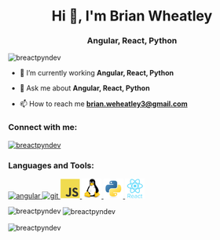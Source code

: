 <h1 align="center">Hi 👋, I'm Brian Wheatley</h1>
<h3 align="center">Angular, React, Python</h3>

<p align="left"> <img src="https://komarev.com/ghpvc/?username=breactpyndev&label=Profile%20views&color=0e75b6&style=flat" alt="breactpyndev" /> </p>

- 🌱 I’m currently working **Angular, React, Python**

- 💬 Ask me about **Angular, React, Python**

- 📫 How to reach me **brian.weheatley3@gmail.com**

<h3 align="left">Connect with me:</h3>
<p align="left">
<a href="https://dev.to/breactpyndev" target="blank"><img align="center" src="https://raw.githubusercontent.com/rahuldkjain/github-profile-readme-generator/master/src/images/icons/Social/devto.svg" alt="breactpyndev" height="30" width="40" /></a>
</p>

<h3 align="left">Languages and Tools:</h3>
<p align="left"> <a href="https://angular.io" target="_blank" rel="noreferrer"> <img src="https://angular.io/assets/images/logos/angular/angular.svg" alt="angular" width="40" height="40"/> </a> <a href="https://git-scm.com/" target="_blank" rel="noreferrer"> <img src="https://www.vectorlogo.zone/logos/git-scm/git-scm-icon.svg" alt="git" width="40" height="40"/> </a> <a href="https://developer.mozilla.org/en-US/docs/Web/JavaScript" target="_blank" rel="noreferrer"> <img src="https://raw.githubusercontent.com/devicons/devicon/master/icons/javascript/javascript-original.svg" alt="javascript" width="40" height="40"/> </a> <a href="https://www.linux.org/" target="_blank" rel="noreferrer"> <img src="https://raw.githubusercontent.com/devicons/devicon/master/icons/linux/linux-original.svg" alt="linux" width="40" height="40"/> </a> <a href="https://www.python.org" target="_blank" rel="noreferrer"> <img src="https://raw.githubusercontent.com/devicons/devicon/master/icons/python/python-original.svg" alt="python" width="40" height="40"/> </a> <a href="https://reactjs.org/" target="_blank" rel="noreferrer"> <img src="https://raw.githubusercontent.com/devicons/devicon/master/icons/react/react-original-wordmark.svg" alt="react" width="40" height="40"/> </a> </p>

<p><img align="left" src="https://github-readme-stats.vercel.app/api/top-langs?username=breactpyndev&show_icons=true&locale=en&layout=compact" alt="breactpyndev" /></p>

<p>&nbsp;<img align="center" src="https://github-readme-stats.vercel.app/api?username=breactpyndev&show_icons=true&locale=en" alt="breactpyndev" /></p>

<p><img align="center" src="https://github-readme-streak-stats.herokuapp.com/?user=breactpyndev&" alt="breactpyndev" /></p>

